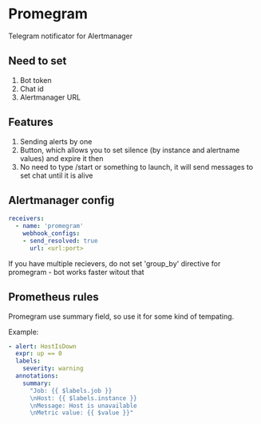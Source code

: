 # Promegram

Telegram notificator for Alertmanager

## Need to set

1. Bot token
2. Chat id
3. Alertmanager URL

## Features
1. Sending alerts by one
2. Button, which allows you to set silence (by instance and alertname values) and expire it then
3. No need to type /start or something to launch, it will send messages to set chat until it is alive

## Alertmanager config
```yaml
receivers:
  - name: 'promegram'
    webhook_configs:
    - send_resolved: true
      url: <url:port>
```
If you have multiple recievers, do not set 'group_by' directive for promegram - bot works faster witout that

## Prometheus rules
Promegram use summary field, so use it for some kind of tempating.

Example: 
```yaml
- alert: HostIsDown
  expr: up == 0
  labels:
    severity: warning
  annotations:
    summary: 
      "Job: {{ $labels.job }}
      \nHost: {{ $labels.instance }}
      \nMessage: Host is unavailable
      \nMetric value: {{ $value }}"
```